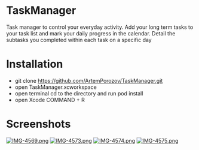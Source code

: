 # TaskManager
Task manager to control your everyday activity. Add your long term tasks to your task list and mark your daily progress in the calendar. Detail the subtasks you completed within each task on a specific day

# Installation
- git clone https://github.com/ArtemPorozov/TaskManager.git
- open TaskManager.xcworkspace
- open terminal cd to the directory and run pod install
- open Xcode COMMAND + R

# Screenshots
[![IMG-4569.png](https://i.postimg.cc/8znJpXcN/IMG-4569.png)](https://postimg.cc/CRkLJNbQ)
[![IMG-4573.png](https://i.postimg.cc/y85x4JpN/IMG-4573.png)](https://postimg.cc/qNs427Tf)
[![IMG-4574.png](https://i.postimg.cc/66Y9x2yN/IMG-4574.png)](https://postimg.cc/G9T0kpFM)
[![IMG-4575.png](https://i.postimg.cc/g0VWSrfQ/IMG-4575.png)](https://postimg.cc/94QKzXXY)

